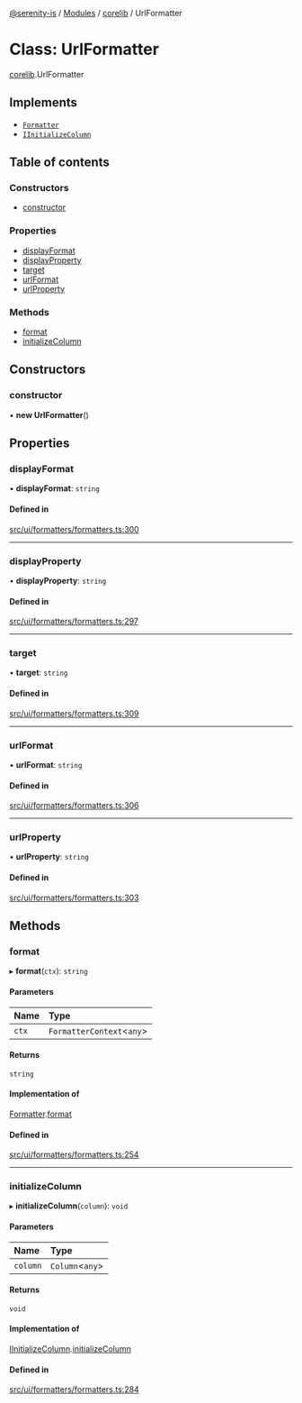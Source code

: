 [@serenity-is](../README.md) / [Modules](../modules.md) / [corelib](../modules/corelib.md) / UrlFormatter

# Class: UrlFormatter

[corelib](../modules/corelib.md).UrlFormatter

## Implements

- [`Formatter`](../interfaces/corelib_slick.Formatter.md)
- [`IInitializeColumn`](corelib.IInitializeColumn.md)

## Table of contents

### Constructors

- [constructor](corelib.UrlFormatter.md#constructor)

### Properties

- [displayFormat](corelib.UrlFormatter.md#displayformat)
- [displayProperty](corelib.UrlFormatter.md#displayproperty)
- [target](corelib.UrlFormatter.md#target)
- [urlFormat](corelib.UrlFormatter.md#urlformat)
- [urlProperty](corelib.UrlFormatter.md#urlproperty)

### Methods

- [format](corelib.UrlFormatter.md#format)
- [initializeColumn](corelib.UrlFormatter.md#initializecolumn)

## Constructors

### constructor

• **new UrlFormatter**()

## Properties

### displayFormat

• **displayFormat**: `string`

#### Defined in

[src/ui/formatters/formatters.ts:300](https://github.com/serenity-is/serenity/blob/master/packages/corelib/src/ui/formatters/formatters.ts#L300)

___

### displayProperty

• **displayProperty**: `string`

#### Defined in

[src/ui/formatters/formatters.ts:297](https://github.com/serenity-is/serenity/blob/master/packages/corelib/src/ui/formatters/formatters.ts#L297)

___

### target

• **target**: `string`

#### Defined in

[src/ui/formatters/formatters.ts:309](https://github.com/serenity-is/serenity/blob/master/packages/corelib/src/ui/formatters/formatters.ts#L309)

___

### urlFormat

• **urlFormat**: `string`

#### Defined in

[src/ui/formatters/formatters.ts:306](https://github.com/serenity-is/serenity/blob/master/packages/corelib/src/ui/formatters/formatters.ts#L306)

___

### urlProperty

• **urlProperty**: `string`

#### Defined in

[src/ui/formatters/formatters.ts:303](https://github.com/serenity-is/serenity/blob/master/packages/corelib/src/ui/formatters/formatters.ts#L303)

## Methods

### format

▸ **format**(`ctx`): `string`

#### Parameters

| Name | Type |
| :------ | :------ |
| `ctx` | `FormatterContext`<`any`\> |

#### Returns

`string`

#### Implementation of

[Formatter](../interfaces/corelib_slick.Formatter.md).[format](../interfaces/corelib_slick.Formatter.md#format)

#### Defined in

[src/ui/formatters/formatters.ts:254](https://github.com/serenity-is/serenity/blob/master/packages/corelib/src/ui/formatters/formatters.ts#L254)

___

### initializeColumn

▸ **initializeColumn**(`column`): `void`

#### Parameters

| Name | Type |
| :------ | :------ |
| `column` | `Column`<`any`\> |

#### Returns

`void`

#### Implementation of

[IInitializeColumn](corelib.IInitializeColumn.md).[initializeColumn](corelib.IInitializeColumn.md#initializecolumn)

#### Defined in

[src/ui/formatters/formatters.ts:284](https://github.com/serenity-is/serenity/blob/master/packages/corelib/src/ui/formatters/formatters.ts#L284)
